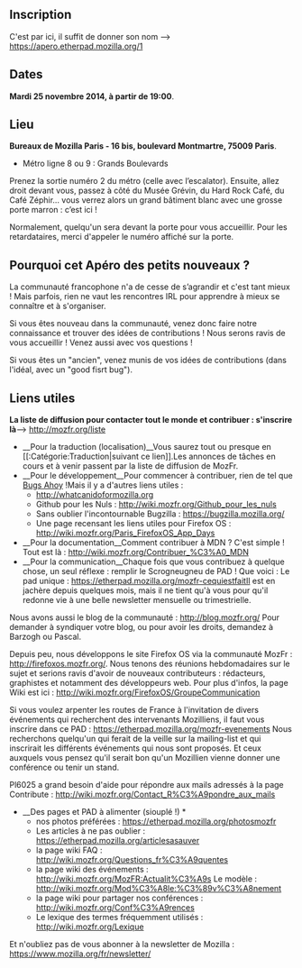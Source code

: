 ## Inscription
C'est par ici, il suffit de donner son nom --&gt; https://apero.etherpad.mozilla.org/1 

## Dates
__Mardi 25 novembre 2014, à partir de 19:00__.

## Lieu
__Bureaux de Mozilla Paris - 16 bis, boulevard Montmartre, 75009 Paris__.
* Métro ligne 8 ou 9 : Grands Boulevards

Prenez la sortie numéro 2 du métro (celle avec l’escalator).
Ensuite, allez droit devant vous, passez à côté du Musée Grévin, du Hard Rock Café, du Café Zéphir… vous verrez alors un grand bâtiment blanc avec une grosse porte marron : c’est ici !

Normalement, quelqu'un sera devant la porte pour vous accueillir. Pour les retardataires, merci d'appeler le numéro affiché sur la porte.

## Pourquoi cet Apéro des petits nouveaux&nbsp;?
La communauté francophone n'a de cesse de s’agrandir et c'est tant mieux ! Mais parfois, rien ne vaut les rencontres IRL pour apprendre à mieux se connaître et à s'organiser. 

Si vous êtes nouveau dans la communauté, venez donc faire notre connaissance et trouver des idées de contributions ! Nous serons ravis de vous accueillir ! Venez aussi avec vos questions !

Si vous êtes un &quot;ancien&quot;, venez munis de vos idées de contributions (dans l'idéal, avec un &quot;good fisrt bug&quot;).

## Liens utiles
__La liste de diffusion pour contacter tout le monde et contribuer : s'inscrire là__--&gt; http://mozfr.org/liste

* __Pour la traduction (localisation)__Vous saurez tout ou presque en [[:Catégorie:Traduction|suivant ce lien]].Les annonces de tâches en cours et à venir passent par la liste de diffusion de MozFr.
* __Pour le développement__Pour commencer à contribuer, rien de tel que [Bugs Ahoy](http://www.joshmatthews.net/bugsahoy/) !Mais il y a d'autres liens utiles :
    * http://whatcanidoformozilla.org
    * Github pour les Nuls : http://wiki.mozfr.org/Github_pour_les_nuls
    * Sans oublier l'incontournable Bugzilla : https://bugzilla.mozilla.org/
    * Une page recensant les liens utiles pour Firefox OS : http://wiki.mozfr.org/Paris_FirefoxOS_App_Days
* __Pour la documentation__Comment contribuer à MDN ? C'est simple ! Tout est là : http://wiki.mozfr.org/Contribuer_%C3%A0_MDN
* __Pour la communication__Chaque fois que vous contribuez à quelque chose, un seul réflexe : remplir le Scrogneugneu de PAD ! Que voici : Le pad unique : https://etherpad.mozilla.org/mozfr-cequiestfaitIl est en jachère depuis quelques mois, mais il ne tient qu'à vous pour qu'il redonne vie à une belle newsletter mensuelle ou trimestrielle.

Nous avons aussi le blog de la communauté : http://blog.mozfr.org/
Pour demander à syndiquer votre blog, ou pour avoir les droits, demandez à Barzogh ou Pascal.

Depuis peu, nous développons le site Firefox OS via la communauté MozFr : http://firefoxos.mozfr.org/. Nous tenons des réunions hebdomadaires sur le sujet et serions ravis d'avoir de nouveaux contributeurs : rédacteurs, graphistes et notamment des développeurs web. Pour plus d'infos, la page Wiki est ici : http://wiki.mozfr.org/FirefoxOS/GroupeCommunication

Si vous voulez arpenter les routes de France à l'invitation de divers événements qui recherchent des intervenants Mozilliens, il faut vous inscrire dans ce PAD : https://etherpad.mozilla.org/mozfr-evenements
Nous recherchons quelqu'un qui ferait de la veille sur la mailing-list et qui inscrirait les différents événements qui nous sont proposés. Et ceux auxquels vous pensez qu'il serait bon qu'un Mozillien vienne donner une conférence ou tenir un stand.

Pl6025 a grand besoin d'aide pour répondre aux mails adressés à la page Contribute : http://wiki.mozfr.org/Contact_R%C3%A9pondre_aux_mails 


* __Des pages et PAD à alimenter (siouplé !) * 
    * nos photos préférées : https://etherpad.mozilla.org/photosmozfr
    * Les articles à ne pas oublier : https://etherpad.mozilla.org/articlesasauver
    * la page wiki FAQ : http://wiki.mozfr.org/Questions_fr%C3%A9quentes
    * la page wiki des événements : http://wiki.mozfr.org/MozFR:Actualit%C3%A9s Le modèle : http://wiki.mozfr.org/Mod%C3%A8le:%C3%89v%C3%A8nement
    * la page wiki pour partager nos conférences : http://wiki.mozfr.org/Conf%C3%A9rences
    * Le lexique des termes fréquemment utilisés : http://wiki.mozfr.org/Lexique



Et n'oubliez pas de vous abonner à la newsletter de Mozilla : https://www.mozilla.org/fr/newsletter/
